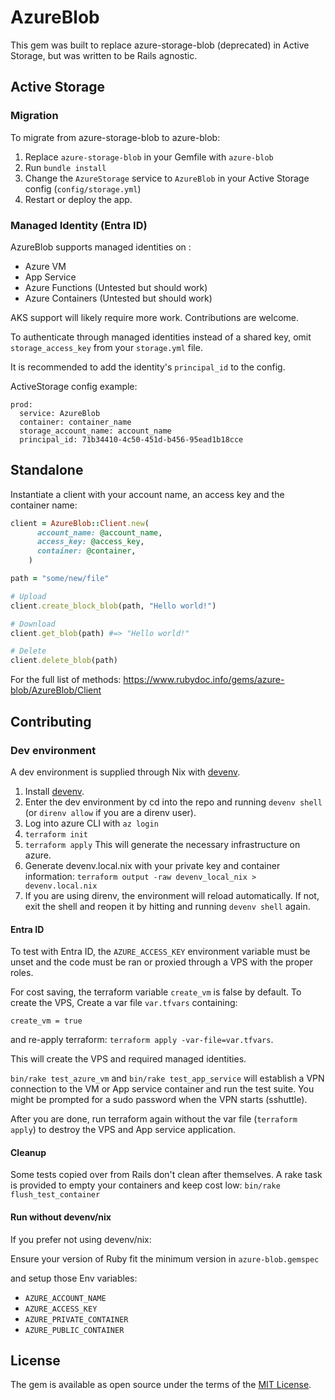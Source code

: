 # AzureBlob

This gem was built to replace azure-storage-blob (deprecated) in Active Storage, but was written to be Rails agnostic.

## Active Storage

### Migration
To migrate from azure-storage-blob to azure-blob:

1. Replace `azure-storage-blob` in your Gemfile with `azure-blob`
2. Run `bundle install`
3. Change the `AzureStorage` service to `AzureBlob`  in your Active Storage config (`config/storage.yml`)
4. Restart or deploy the app.

### Managed Identity (Entra ID)

AzureBlob supports managed identities on :
- Azure VM
- App Service
- Azure Functions (Untested but should work)
- Azure Containers (Untested but should work)

AKS support will likely require more work. Contributions are welcome.

To authenticate through managed identities instead of a shared key, omit `storage_access_key` from your `storage.yml` file.

It is recommended to add the identity's `principal_id` to the config.

ActiveStorage config example:

```
prod:
  service: AzureBlob
  container: container_name
  storage_account_name: account_name
  principal_id: 71b34410-4c50-451d-b456-95ead1b18cce
```

## Standalone

Instantiate a client with your account name, an access key and the container name:

```ruby
client = AzureBlob::Client.new(
      account_name: @account_name,
      access_key: @access_key,
      container: @container,
    )

path = "some/new/file"

# Upload
client.create_block_blob(path, "Hello world!")

# Download
client.get_blob(path) #=> "Hello world!"

# Delete
client.delete_blob(path)
```

For the full list of methods: https://www.rubydoc.info/gems/azure-blob/AzureBlob/Client

## Contributing

### Dev environment

A dev environment is supplied through Nix with [devenv](https://devenv.sh/).

1. Install [devenv](https://devenv.sh/).
2. Enter the dev environment by cd into the repo and running `devenv shell` (or `direnv allow` if you are a direnv user).
3. Log into azure CLI with `az login`
4. `terraform init`
5. `terraform apply` This will generate the necessary infrastructure on azure.
6. Generate devenv.local.nix with your private key and container information: `terraform output -raw devenv_local_nix > devenv.local.nix`
7. If you are using direnv, the environment will reload automatically. If not, exit the shell and reopen it by hitting <C-d> and running `devenv shell` again.

#### Entra ID

To test with Entra ID, the `AZURE_ACCESS_KEY` environment variable must be unset and the code must be ran or proxied through a VPS with the proper roles.

For cost saving, the terraform variable `create_vm` is false by default.
To create the VPS, Create a var file `var.tfvars` containing:

```
create_vm = true
```
and re-apply terraform: `terraform apply -var-file=var.tfvars`.

This will create the VPS and required managed identities.

`bin/rake test_azure_vm` and `bin/rake test_app_service` will establish a VPN connection to the VM or App service container and run the test suite. You might be prompted for a sudo password when the VPN starts (sshuttle).

After you are done, run terraform again without the var file (`terraform apply`) to destroy the VPS and App service application.

#### Cleanup

Some tests copied over from Rails don't clean after themselves. A rake task is provided to empty your containers and keep cost low: `bin/rake flush_test_container`

#### Run without devenv/nix

If you prefer not using devenv/nix:

Ensure your version of Ruby fit the minimum version in `azure-blob.gemspec`

and setup those Env variables:

- `AZURE_ACCOUNT_NAME`
- `AZURE_ACCESS_KEY`
- `AZURE_PRIVATE_CONTAINER`
- `AZURE_PUBLIC_CONTAINER`

## License

The gem is available as open source under the terms of the [MIT License](https://opensource.org/licenses/MIT).
